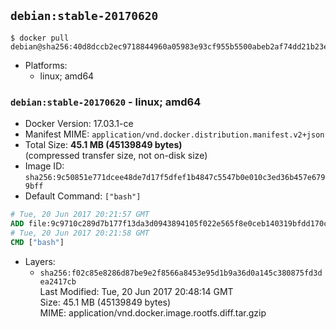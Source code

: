 ## `debian:stable-20170620`

```console
$ docker pull debian@sha256:40d8dccb2ec9718844960a05983e93cf955b5500abeb2af74dd21b23eac155d1
```

-	Platforms:
	-	linux; amd64

### `debian:stable-20170620` - linux; amd64

-	Docker Version: 17.03.1-ce
-	Manifest MIME: `application/vnd.docker.distribution.manifest.v2+json`
-	Total Size: **45.1 MB (45139849 bytes)**  
	(compressed transfer size, not on-disk size)
-	Image ID: `sha256:9c50851e771dcee48de7d17f5dfef1b4847c5547b0e010c3ed36b457e6799bff`
-	Default Command: `["bash"]`

```dockerfile
# Tue, 20 Jun 2017 20:21:57 GMT
ADD file:9c9710c289d7b177f13da3d0943894105f022e565f8e0ceb140319bfdd170c15 in / 
# Tue, 20 Jun 2017 20:21:58 GMT
CMD ["bash"]
```

-	Layers:
	-	`sha256:f02c85e8286d87be9e2f8566a8453e95d1b9a36d0a145c380875fd3dea2417cb`  
		Last Modified: Tue, 20 Jun 2017 20:48:14 GMT  
		Size: 45.1 MB (45139849 bytes)  
		MIME: application/vnd.docker.image.rootfs.diff.tar.gzip
